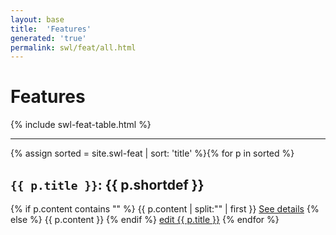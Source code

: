 ```yaml
---
layout: base
title:  'Features'
generated: 'true'
permalink: swl/feat/all.html
---
```


# Features

{% include swl-feat-table.html %}

----------

{% assign sorted = site.swl-feat | sort: 'title' %}{% for p in sorted %}
<a id="al-swl-feat/{{ p.title }}" class="al-dest"/>
<h2><code>{{ p.title }}</code>: {{ p.shortdef }}</h2>
{% if p.content contains "<!--details-->" %}    
{{ p.content | split:"<!--details-->" | first }}
<a href="{{ p.title }}" class="al-doc">See details</a>
{% else %}
{{ p.content }}
{% endif %}
<a href="{{ site.git_edit }}/{% if p.collection %}{{ p.relative_path }}{% else %}{{ p.path }}{% endif %}" target="#">edit {{ p.title }}</a>
{% endfor %}
